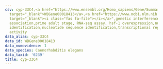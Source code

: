```yaml
---
csv: cyp-33C4,<a href="https://www.ensembl.org/Homo_sapiens/Gene/Summary?db=core;g=WBGene00018413"
  target="_blank">WBGene00018413</a>,<a href="https://www.ncbi.nlm.nih.gov/pubmed/30894454"
  target="_blank"><i class="fas fa-file"></i></a>",genetic interference,functional
  association,prime adult stage, RNA-seq assay, hsf-1 overexpression,nucleotide sequence
  identification,nucleotide sequence identification,transcriptional regulation,up-regulates
  activity
data_alias: cyp-33C4
data_id: WBGene00018413
data_numevidence: 1
data_species: Caenorhabditis elegans
data_taxid: '6239'
title: cyp-33C4
---
```

